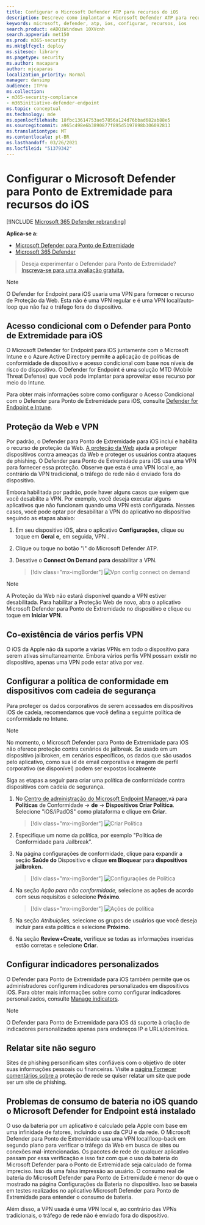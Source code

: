 ```yaml
---
title: Configurar o Microsoft Defender ATP para recursos do iOS
description: Descreve como implantar o Microsoft Defender ATP para recursos iOS
keywords: microsoft, defender, atp, ios, configurar, recursos, ios
search.product: eADQiWindows 10XVcnh
search.appverid: met150
ms.prod: m365-security
ms.mktglfcycl: deploy
ms.sitesec: library
ms.pagetype: security
ms.author: macapara
author: mjcaparas
localization_priority: Normal
manager: dansimp
audience: ITPro
ms.collection:
- m365-security-compliance
- m365initiative-defender-endpoint
ms.topic: conceptual
ms.technology: mde
ms.openlocfilehash: 18fbc13614753ae57856a124d76bbad682ab88e5
ms.sourcegitcommit: a965c498e6b3890877f895d5197898b306092813
ms.translationtype: MT
ms.contentlocale: pt-BR
ms.lasthandoff: 03/26/2021
ms.locfileid: "51379342"
---
```

# <a name="configure-microsoft-defender-for-endpoint-for-ios-features"></a>Configurar o Microsoft Defender para Ponto de Extremidade para recursos do iOS

[!INCLUDE [Microsoft 365 Defender rebranding](../../includes/microsoft-defender.md)]

**Aplica-se a:**
- [Microsoft Defender para Ponto de Extremidade](https://go.microsoft.com/fwlink/p/?linkid=2154037)
- [Microsoft 365 Defender](https://go.microsoft.com/fwlink/?linkid=2118804)

> Deseja experimentar o Defender para Ponto de Extremidade? [Inscreva-se para uma avaliação gratuita.](https://www.microsoft.com/microsoft-365/windows/microsoft-defender-atp?ocid=docs-wdatp-exposedapis-abovefoldlink) 

> [!NOTE]
> O Defender for Endpoint para iOS usaria uma VPN para fornecer o recurso de Proteção da Web. Esta não é uma VPN regular e é uma VPN local/auto-loop que não faz o tráfego fora do dispositivo.

## <a name="conditional-access-with-defender-for-endpoint-for-ios"></a>Acesso condicional com o Defender para Ponto de Extremidade para iOS  
O Microsoft Defender for Endpoint para iOS juntamente com o Microsoft Intune e o Azure Active Directory permite a aplicação de políticas de conformidade de dispositivo e acesso condicional com base nos níveis de risco do dispositivo. O Defender for Endpoint é uma solução MTD (Mobile Threat Defense) que você pode implantar para aproveitar esse recurso por meio do Intune.

Para obter mais informações sobre como configurar o Acesso Condicional com o Defender para Ponto de Extremidade para iOS, consulte [Defender for Endpoint e Intune](https://docs.microsoft.com/mem/intune/protect/advanced-threat-protection).

## <a name="web-protection-and-vpn"></a>Proteção da Web e VPN

Por padrão, o Defender para Ponto de Extremidade para iOS inclui e habilita o recurso de proteção da Web. [A proteção da Web](web-protection-overview.md) ajuda a proteger dispositivos contra ameaças da Web e proteger os usuários contra ataques de phishing. O Defender para Ponto de Extremidade para iOS usa uma VPN para fornecer essa proteção. Observe que esta é uma VPN local e, ao contrário da VPN tradicional, o tráfego de rede não é enviado fora do dispositivo.

Embora habilitada por padrão, pode haver alguns casos que exigem que você desabilite a VPN. Por exemplo, você deseja executar alguns aplicativos que não funcionam quando uma VPN está configurada. Nesses casos, você pode optar por desabilitar a VPN do aplicativo no dispositivo seguindo as etapas abaixo:

1. Em seu dispositivo iOS, abra o aplicativo **Configurações,** clique ou toque em **Geral** **e,** em seguida, VPN .
1. Clique ou toque no botão "i" do Microsoft Defender ATP.
1. Desative o **Connect On Demand para** desabilitar a VPN.

    > [!div class="mx-imgBorder"]
    > ![Vpn config connect on demand](images/ios-vpn-config.png)

> [!NOTE]
> A Proteção da Web não estará disponível quando a VPN estiver desabilitada. Para habilitar a Proteção Web de novo, abra o aplicativo Microsoft Defender para Ponto de Extremidade no dispositivo e clique ou toque em **Iniciar VPN**.

## <a name="co-existence-of-multiple-vpn-profiles"></a>Co-existência de vários perfis VPN

O iOS da Apple não dá suporte a várias VPNs em todo o dispositivo para serem ativas simultaneamente. Embora vários perfis VPN possam existir no dispositivo, apenas uma VPN pode estar ativa por vez.


## <a name="configure-compliance-policy-against-jailbroken-devices"></a>Configurar a política de conformidade em dispositivos com cadeia de segurança

Para proteger os dados corporativos de serem acessados em dispositivos iOS de cadeia, recomendamos que você defina a seguinte política de conformidade no Intune.

> [!NOTE]
> No momento, o Microsoft Defender para Ponto de Extremidade para iOS não oferece proteção contra cenários de jailbreak. Se usado em um dispositivo jailbroken, em cenários específicos, os dados que são usados pelo aplicativo, como sua id de email corporativa e imagem de perfil corporativo (se disponível) podem ser expostos localmente

Siga as etapas a seguir para criar uma política de conformidade contra dispositivos com cadeia de segurança.

1. No [Centro de administração do Microsoft Endpoint Manager,](https://go.microsoft.com/fwlink/?linkid=2109431)vá para **Políticas** de Conformidade  ->  **de**  ->  **Dispositivos Criar Política**. Selecione "iOS/iPadOS" como plataforma e clique em **Criar**.

    > [!div class="mx-imgBorder"]
    > ![Criar Política](images/ios-jb-policy.png)

2. Especifique um nome da política, por exemplo "Política de Conformidade para Jailbreak".
3. Na página configurações de conformidade, clique para expandir a seção **Saúde do** Dispositivo e clique **em Bloquear** para **dispositivos jailbroken.**

    > [!div class="mx-imgBorder"]
    > ![Configurações de Política](images/ios-jb-settings.png)

4. Na seção *Ação para não conformidade,* selecione as ações de acordo com seus requisitos e selecione **Próximo**.

    > [!div class="mx-imgBorder"]
    > ![Ações de política](images/ios-jb-actions.png)

5. Na seção *Atribuições,* selecione os grupos de usuários que você deseja incluir para esta política e selecione **Próximo**.
6. Na seção **Review+Create,** verifique se todas as informações inseridas estão corretas e selecione **Criar**.

## <a name="configure-custom-indicators"></a>Configurar indicadores personalizados

O Defender para Ponto de Extremidade para iOS também permite que os administradores configurem indicadores personalizados em dispositivos iOS. Para obter mais informações sobre como configurar indicadores personalizados, consulte [Manage indicators](https://docs.microsoft.com/microsoft-365/security/defender-endpoint/manage-indicators).

> [!NOTE]
> O Defender para Ponto de Extremidade para iOS dá suporte à criação de indicadores personalizados apenas para endereços IP e URLs/domínios.

## <a name="report-unsafe-site"></a>Relatar site não seguro

Sites de phishing personificam sites confiáveis com o objetivo de obter suas informações pessoais ou financeiras. Visite a [página Fornecer comentários sobre a](https://www.microsoft.com/wdsi/filesubmission/exploitguard/networkprotection) proteção de rede se quiser relatar um site que pode ser um site de phishing.

## <a name="battery-consumption-issues-on-ios-when-microsoft-defender-for-endpoint-is-installed"></a>Problemas de consumo de bateria no iOS quando o Microsoft Defender for Endpoint está instalado

O uso da bateria por um aplicativo é calculado pela Apple com base em uma infinidade de fatores, incluindo o uso da CPU e da rede. O Microsoft Defender para Ponto de Extremidade usa uma VPN local/loop-back em segundo plano para verificar o tráfego da Web em busca de sites ou conexões mal-intencionadas. Os pacotes de rede de qualquer aplicativo passam por essa verificação e isso faz com que o uso da bateria do Microsoft Defender para o Ponto de Extremidade seja calculado de forma impreciso. Isso dá uma falsa impressão ao usuário. O consumo real de bateria do Microsoft Defender para Ponto de Extremidade é menor do que o mostrado na página Configurações da Bateria no dispositivo. Isso se baseia em testes realizados no aplicativo Microsoft Defender para Ponto de Extremidade para entender o consumo de bateria.

Além disso, a VPN usada é uma VPN local e, ao contrário das VPNs tradicionais, o tráfego de rede não é enviado fora do dispositivo.
